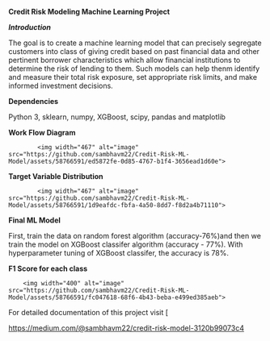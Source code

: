 **Credit Risk Modeling Machine Learning Project** 

***Introduction***

The goal is to create a machine learning model that can precisely segregate customers into class of giving credit based on past financial data and other pertinent borrower characteristics which allow financial institutions to determine the risk of lending to them. Such models can help thenm identify and measure their total risk exposure, set appropriate risk limits, and make informed investment decisions.


**Dependencies**

Python 3, sklearn, numpy, XGBoost, scipy, pandas and matplotlib


**Work Flow Diagram**

			<img width="467" alt="image" src="https://github.com/sambhavm22/Credit-Risk-ML-Model/assets/58766591/ed5872fe-0d85-4767-b1f4-3656ead1d60e">

**Target Variable Distribution**

			<img width="467" alt="image" src="https://github.com/sambhavm22/Credit-Risk-ML-Model/assets/58766591/1d9eafdc-fbfa-4a50-8dd7-f8d2a4b71110">

**Final ML Model**

First, train the data on random forest algorithm (accuracy-76%)and then we train the model on XGBoost classifer algorithm (accuracy - 77%). With hyperparameter tuning of XGBoost classifer, the accuracy is 78%.


**F1 Score for each class**

		<img width="400" alt="image" src="https://github.com/sambhavm22/Credit-Risk-ML-Model/assets/58766591/fc047618-68f6-4b43-beba-e499ed385aeb">

For detailed documentation of this project visit [

https://medium.com/@sambhavm22/credit-risk-model-3120b99073c4
